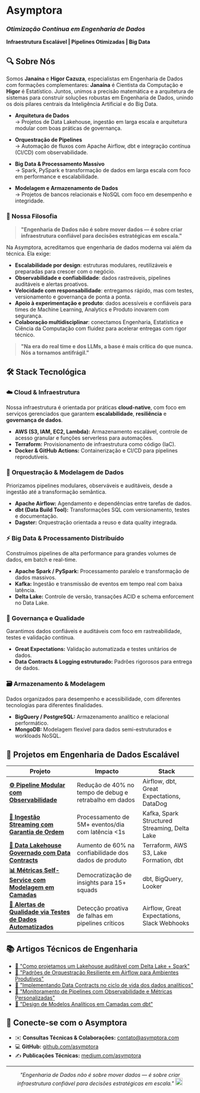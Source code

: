 
# **Asymptora**  
### *Otimização Contínua em Engenharia de Dados*  
**Infraestrutura Escalável | Pipelines Otimizadas | Big Data**  


## 🔍 Sobre Nós  
Somos **Janaína** e **Higor Cazuza**, especialistas em Engenharia de Dados com formações complementares: **Janaína** é Cientista da Computação e **Higor** é Estatístico. Juntos, unimos a precisão matemática e a arquitetura de sistemas para construir soluções robustas em Engenharia de Dados, unindo os dois pilares centrais da Inteligência Artificial e do Big Data.

- **Arquitetura de Dados**  
  → Projetos de Data Lakehouse, ingestão em larga escala e arquitetura modular com boas práticas de governança. 


- **Orquestração de Pipelines**  
  →  Automação de fluxos com Apache Airflow, dbt e integração contínua (CI/CD) com observabilidade.

- **Big Data & Processamento Massivo**  
  →  Spark, PySpark e transformação de dados em larga escala com foco em performance e escalabilidade.

- **Modelagem e Armazenamento de Dados**  
  →  Projetos de bancos relacionais e NoSQL com foco em desempenho e integridade.


### 🎯 Nossa Filosofia

> **"Engenharia de Dados não é sobre mover dados — é sobre criar infraestrutura confiável para decisões estratégicas em escala."**

Na Asymptora, acreditamos que engenharia de dados moderna vai além da técnica. Ela exige:

- **Escalabilidade por design**: estruturas modulares, reutilizáveis e preparadas para crescer com o negócio.
- **Observabilidade e confiabilidade**: dados rastreáveis, pipelines auditáveis e alertas proativos.
- **Velocidade com responsabilidade**: entregamos rápido, mas com testes, versionamento e governança de ponta a ponta.
- **Apoio à experimentação e produto**: dados acessíveis e confiáveis para times de Machine Learning, Analytics e Produto inovarem com segurança.
- **Colaboração multidisciplinar**: conectamos Engenharia, Estatística e Ciência da Computação com fluidez para acelerar entregas com rigor técnico.

> **"Na era do real time e dos LLMs, a base é mais crítica do que nunca. Nós a tornamos antifrágil."**


## 🛠 Stack Tecnológica

### ☁️ **Cloud & Infraestrutura**
Nossa infraestrutura é orientada por práticas **cloud-native**, com foco em serviços gerenciados que garantem **escalabilidade**, **resiliência** e **governança de dados**.

- **AWS (S3, IAM, EC2, Lambda):** Armazenamento escalável, controle de acesso granular e funções serverless para automações.
- **Terraform:** Provisionamento de infraestrutura como código (IaC).
- **Docker & GitHub Actions:** Containerização e CI/CD para pipelines reprodutíveis.

### 🔄 **Orquestração & Modelagem de Dados**
Priorizamos pipelines modulares, observáveis e auditáveis, desde a ingestão até a transformação semântica.

- **Apache Airflow:** Agendamento e dependências entre tarefas de dados.
- **dbt (Data Build Tool):** Transformações SQL com versionamento, testes e documentação.
- **Dagster:** Orquestração orientada a reuso e data quality integrada.

### ⚡ **Big Data & Processamento Distribuído**
Construímos pipelines de alta performance para grandes volumes de dados, em batch e real-time.

- **Apache Spark / PySpark:** Processamento paralelo e transformação de dados massivos.
- **Kafka:** Ingestão e transmissão de eventos em tempo real com baixa latência.
- **Delta Lake:** Controle de versão, transações ACID e schema enforcement no Data Lake.

### 🧠 **Governança e Qualidade**
Garantimos dados confiáveis e auditáveis com foco em rastreabilidade, testes e validação contínua.

- **Great Expectations:** Validação automatizada e testes unitários de dados.
- **Data Contracts & Logging estruturado:** Padrões rigorosos para entrega de dados.

### 🗃️ **Armazenamento & Modelagem**
Dados organizados para desempenho e acessibilidade, com diferentes tecnologias para diferentes finalidades.

- **BigQuery / PostgreSQL:** Armazenamento analítico e relacional performático.
- **MongoDB:** Modelagem flexível para dados semi-estruturados e workloads NoSQL.


## 🌟 **Projetos em Engenharia de Dados Escalável**

| Projeto | Impacto | Stack |
|---------|---------|-------|
| **[⚙️ Pipeline Modular com Observabilidade](#)** | Redução de 40% no tempo de debug e retrabalho em dados | Airflow, dbt, Great Expectations, DataDog |
| **[📡 Ingestão Streaming com Garantia de Ordem](#)** | Processamento de 5M+ eventos/dia com latência <1s | Kafka, Spark Structured Streaming, Delta Lake |
| **[🔐 Data Lakehouse Governado com Data Contracts](#)** | Aumento de 60% na confiabilidade dos dados de produto | Terraform, AWS S3, Lake Formation, dbt |
| **[📊 Métricas Self-Service com Modelagem em Camadas](#)** | Democratização de insights para 15+ squads | dbt, BigQuery, Looker |
| **[🚨 Alertas de Qualidade via Testes de Dados Automatizados](#)** | Detecção proativa de falhas em pipelines críticos | Airflow, Great Expectations, Slack Webhooks |

## 📚 **Artigos Técnicos de Engenharia**

- [📖 "Como projetamos um Lakehouse auditável com Delta Lake + Spark"](#)
- [📖 "Padrões de Orquestração Resiliente em Airflow para Ambientes Produtivos"](#)
- [📖 "Implementando Data Contracts no ciclo de vida dos dados analíticos"](#)
- [📖 "Monitoramento de Pipelines com Observabilidade e Métricas Personalizadas"](#)
- [📖 "Design de Modelos Analíticos em Camadas com dbt"](#)


## 📩 **Conecte-se com o Asymptora**

- ✉️ **Consultas Técnicas & Colaborações:** [contato@asymptora.com](mailto:contato@asymptora.com)  
- 💻 **GitHub:** [github.com/asymptora](https://github.com/asymptora)  
- ✍️ **Publicações Técnicas:** [medium.com/asymptora](https://medium.com/asymptora)

---  
<p align="center">
  <em>"Engenharia de Dados não é sobre mover dados — é sobre criar infraestrutura confiável para decisões estratégicas em escala."</em>  
  <img src="https://img.icons8.com/ios/50/rocket--v1.png" alt="Growth Rocket" width="20"/>
</p>
